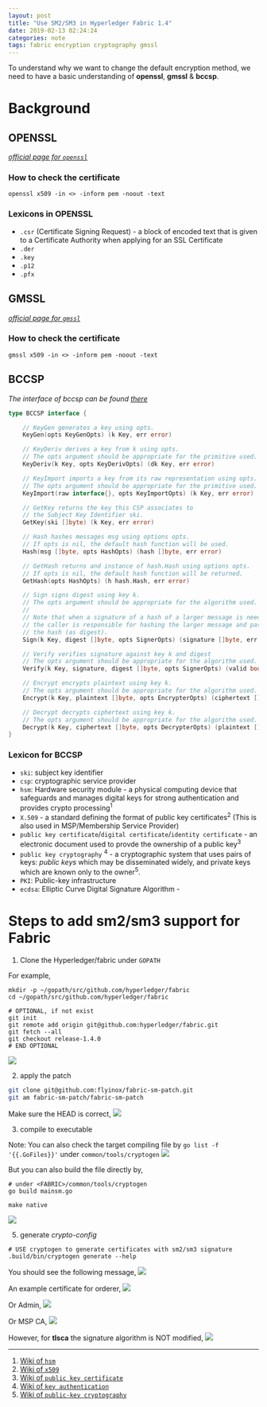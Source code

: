 ```yaml
---
layout: post
title: "Use SM2/SM3 in Hyperledger Fabric 1.4"
date: 2019-02-13 02:24:24
categories: note
tags: fabric encryption cryptography gmssl
---
```


To understand why we want to change the default encryption method, we need to have a basic understanding of **openssl**, **gmssl** & **bccsp**.

# Background

## OPENSSL

*[official page for `openssl`](https://www.openssl.org/)*

### How to check the certificate

```
openssl x509 -in <> -inform pem -noout -text
```

### Lexicons in OPENSSL

* `.csr` (Certificate Signing Request) - a block of encoded text that is given to a Certificate Authority when applying for an SSL Certificate
* `.der`
* `.key`
* `.p12`
* `.pfx`

## GMSSL

*[official page for `gmssl`](http://gmssl.org/)*


### How to check the certificate

```
gmssl x509 -in <> -inform pem -noout -text
```

## BCCSP

*The interface of bccsp can be found [there](https://github.com/hyperledger/fabric/blob/release-1.4/bccsp/bccsp.go#L98-L144)*

```go
type BCCSP interface {

	// KeyGen generates a key using opts.
	KeyGen(opts KeyGenOpts) (k Key, err error)

	// KeyDeriv derives a key from k using opts.
	// The opts argument should be appropriate for the primitive used.
	KeyDeriv(k Key, opts KeyDerivOpts) (dk Key, err error)

	// KeyImport imports a key from its raw representation using opts.
	// The opts argument should be appropriate for the primitive used.
	KeyImport(raw interface{}, opts KeyImportOpts) (k Key, err error)

	// GetKey returns the key this CSP associates to
	// the Subject Key Identifier ski.
	GetKey(ski []byte) (k Key, err error)

	// Hash hashes messages msg using options opts.
	// If opts is nil, the default hash function will be used.
	Hash(msg []byte, opts HashOpts) (hash []byte, err error)

	// GetHash returns and instance of hash.Hash using options opts.
	// If opts is nil, the default hash function will be returned.
	GetHash(opts HashOpts) (h hash.Hash, err error)

	// Sign signs digest using key k.
	// The opts argument should be appropriate for the algorithm used.
	//
	// Note that when a signature of a hash of a larger message is needed,
	// the caller is responsible for hashing the larger message and passing
	// the hash (as digest).
	Sign(k Key, digest []byte, opts SignerOpts) (signature []byte, err error)

	// Verify verifies signature against key k and digest
	// The opts argument should be appropriate for the algorithm used.
	Verify(k Key, signature, digest []byte, opts SignerOpts) (valid bool, err error)

	// Encrypt encrypts plaintext using key k.
	// The opts argument should be appropriate for the algorithm used.
	Encrypt(k Key, plaintext []byte, opts EncrypterOpts) (ciphertext []byte, err error)

	// Decrypt decrypts ciphertext using key k.
	// The opts argument should be appropriate for the algorithm used.
	Decrypt(k Key, ciphertext []byte, opts DecrypterOpts) (plaintext []byte, err error)
}
```

### Lexicon for BCCSP

* `ski`: subject key identifier
* `csp`: cryptographic service provider
* `hsm`: Hardware security module - a physical computing device that safeguards and manages digital keys for strong authentication and provides crypto processing<sup>1</sup>
* `X.509` - a standard defining the format of public key certificates<sup>2</sup> (This is also used in MSP/Membership Service Provider)
* `public key certificate`/`digital certificate`/`identity certificate` - an electronic document used to provde the ownership of a public key<sup>3</sup>
* `public key cryptography` <sup>4</sup> - a cryptographic system that uses pairs of keys: *public keys* which may be disseminated widely, and private keys which are known only to the owner<sup>5</sup>.
* `PKI`: Public-key infrastructure
* `ecdsa`: Elliptic Curve Digital Signature Algorithm - 

# Steps to add sm2/sm3 support for Fabric

1. Clone the Hyperledger/fabric under `GOPATH`

For example,
```
mkdir -p ~/gopath/src/github.com/hyperledger/fabric
cd ~/gopath/src/github.com/hyperledger/fabric

# OPTIONAL, if not exist
git init
git remote add origin git@github.com:hyperledger/fabric.git
git fetch --all
git checkout release-1.4.0
# END OPTIONAL
```

![](/assets/images/sm_convertion/git_checkout.png)


2. apply the patch

```bash
git clone git@github.com:flyinox/fabric-sm-patch.git
git am fabric-sm-patch/fabric-sm-patch
```

Make sure the HEAD is correct,
![](/assets/images/sm_convertion/git_log_head.png)

3. compile to executable

Note: You can also check the target compiling file by `go list -f '{{.GoFiles}}'` under `common/tools/cryptogen`
![](/assets/images/sm_convertion/check_target.png)

But you can also build the file directly by,
```
# under <FABRIC>/common/tools/cryptogen
go build mainsm.go
```


```
make native
```
![](/assets/images/sm_convertion/make_native.png)


5. generate *crypto-config*

```
# USE cryptogen to generate certificates with sm2/sm3 signature
.build/bin/cryptogen generate --help
```

You should see the following message,
![](/assets/images/sm_convertion/generate_help.png)



An example certificate for orderer,
![](/assets/images/sm_convertion/ex_cert_orderer.png)

Or Admin,
![](/assets/images/sm_convertion/cert_admin.png)

Or MSP CA,
![](/assets/images/sm_convertion/cert_msp_ca.png)


However, for **tlsca** the signature algorithm is NOT modified,
![](/assets/images/sm_convertion/cert_tls.png)



--- 

1. [Wiki of `hsm`](https://en.wikipedia.org/wiki/Hardware_security_module)
2. [Wiki of `x509`](https://en.wikipedia.org/wiki/X.509)
3. [Wiki of `public key certificate`](https://en.wikipedia.org/wiki/Public_key_certificate)
4. [Wiki of `key authentication`](https://en.wikipedia.org/wiki/Key_authentication)
4. [Wiki of `public-key cryptography`](https://en.wikipedia.org/wiki/Public-key_cryptography)